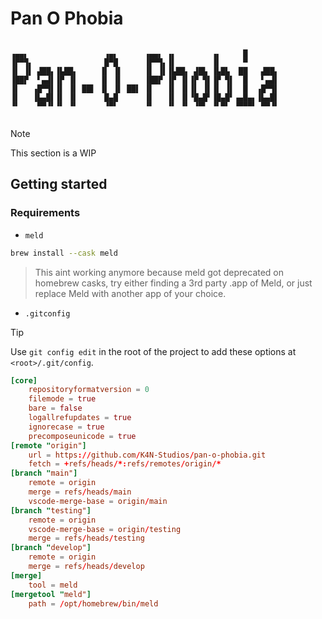 # Pan O Phobia

```

▗▄▄▖                 ▗▄▖      ▗▄▄▖ ▗▖        ▗▖     █
▐▛▀▜▖                █▀█      ▐▛▀▜▖▐▌        ▐▌     ▀
▐▌ ▐▌ ▟██▖▐▙██▖     ▐▌ ▐▌     ▐▌ ▐▌▐▙██▖ ▟█▙ ▐▙█▙  ██   ▟██▖
▐██▛  ▘▄▟▌▐▛ ▐▌     ▐▌ ▐▌     ▐██▛ ▐▛ ▐▌▐▛ ▜▌▐▛ ▜▌  █   ▘▄▟▌
▐▌   ▗█▀▜▌▐▌ ▐▌ ██▌ ▐▌ ▐▌ ██▌ ▐▌   ▐▌ ▐▌▐▌ ▐▌▐▌ ▐▌  █  ▗█▀▜▌
▐▌   ▐▙▄█▌▐▌ ▐▌      █▄█      ▐▌   ▐▌ ▐▌▝█▄█▘▐█▄█▘▗▄█▄▖▐▙▄█▌
▝▘    ▀▀▝▘▝▘ ▝▘      ▝▀▘      ▝▘   ▝▘ ▝▘ ▝▀▘ ▝▘▀▘ ▝▀▀▀▘ ▀▀▝▘


```

> [!NOTE]
> This section is a WIP

## Getting started

### Requirements

- `meld`

```sh
brew install --cask meld
```

> This aint working anymore because meld got deprecated on homebrew casks, try either finding a 3rd party .app of Meld, or just replace Meld with another app of your choice.

- `.gitconfig`

> [!TIP]
> Use `git config edit` in the root of the project to add these options at `<root>/.git/config`.

```toml
[core]
	repositoryformatversion = 0
	filemode = true
	bare = false
	logallrefupdates = true
	ignorecase = true
	precomposeunicode = true
[remote "origin"]
	url = https://github.com/K4N-Studios/pan-o-phobia.git
	fetch = +refs/heads/*:refs/remotes/origin/*
[branch "main"]
	remote = origin
	merge = refs/heads/main
	vscode-merge-base = origin/main
[branch "testing"]
	remote = origin
	vscode-merge-base = origin/testing
	merge = refs/heads/testing
[branch "develop"]
	remote = origin
	merge = refs/heads/develop
[merge]
	tool = meld
[mergetool "meld"]
	path = /opt/homebrew/bin/meld
```
